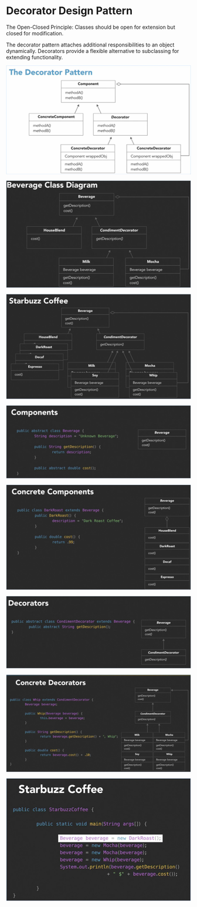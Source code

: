 # Decorator Design Pattern

The Open-Closed Principle: Classes should be open for extension but closed for modification.

The decorator pattern attaches additional responsibilities to an object dynamically.
Decorators provide a flexible alternative to subclassing for extending functionality.

![Decorator Pattern Class Diagram](DecoratorPatternClassDiag.jpg)


![](DecoratorPattern-BeveragesClassDiag.jpg)

![](DecoratorPattern-StarbuzzCoffeee.jpg)

![](BevarageClass.jpg)

![](DarkRoastClass.jpg)

![](CondimentDecoratorClass.jpg)

![](WhipClass-CondimentDecorator.jpg)

![](StarbuzzCoffeeApp.jpg)
